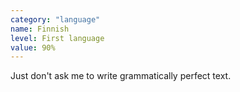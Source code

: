 ```yaml
---
category: "language"
name: Finnish
level: First language
value: 90%
---
```


Just don't ask me to write grammatically perfect text.
